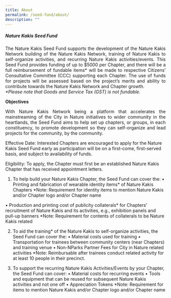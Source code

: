 ```yaml
---
title: About
permalink: /seed-fund/about/
description: ""
---
```

<section>
<h5>Nature Kakis Seed Fund</h5>
		<p align="justify">The Nature Kakis Seed Fund supports the development of the Nature Kakis Network building of the Nature Kakis Network, training of Nature Kakis to self-organize activities, and recurring Nature Kakis activities/events. This Seed Fund provides funding of up to $5000 per Chapter, and there will be a full reimbursement of fundable items* will be made to respective Citizens’ Consultative Committee (CCC) supporting each Chapter. The use of funds for projects will be assessed based on the project’s merits and ability to contribute towards the Nature Kakis Network and Chapter growth.<br> 
			<i>*Please note that Goods and Service Tax (GST) is not fundable.</i></p>

<b>Objectives</b><br>
<p align="justify">With Nature Kakis Network being a platform that accelerates the mainstreaming of the City in Nature initiatives to wider community in the heartlands, the Seed Fund aims to help set up chapters, or groups, in each constituency, to promote development so they can self-organize and lead projects for the community, by the community.

Effective Date:
Interested Chapters are encouraged to apply for the Nature Kakis Seed Fund early as participation will be on a first-come, first-served basis, and subject to availability of funds.

Eligibility: 
To apply, the Chapter must first be an established Nature Kakis Chapter that has received appointment letters.

1.	To help build your Nature Kakis Chapter, the Seed Fund can cover the:
•	Printing and fabrication of wearable identity items* of Nature Kakis Chapters
*Note: Requirement for identity items to mention Nature Kakis and/or Chapter logo and/or Chapter name

•	Production and printing cost of publicity collaterals* for Chapters’ recruitment of Nature Kakis and its activities, e.g., exhibition panels and pull-up banners
*Note: Requirement for contents of collaterals to be Nature Kakis related

2.	To aid the training* of the Nature Kakis to self-organize activities, the Seed Fund can cover the:
•	Material costs used for training
•	Transportation for trainees between community centers (near Chapters) and training venue
•	Non-NParks Partner Fees for City in Nature related activities
*Note: Reimbursable after trainees conduct related activity for at least 10 people in their precinct.

3.	To support the recurring Nature Kakis Activities/Events by your Chapter, the Seed Fund can cover:
•	Material costs for recurring events
•	Tools and equipment that can be reused for subsequent Nature Kakis activities and not one off
•	Appreciation Tokens
*Note: Requirement for items to mention Nature Kakis and/or Chapter logo and/or Chapter name
</p></section>
